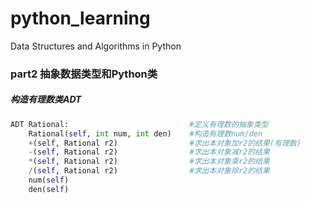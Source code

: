 # python_learning
Data Structures and Algorithms in Python



### part2 抽象数据类型和Python类

##### 构造有理数类ADT

```python
ADT Rational:							#定义有理数的抽象类型
	Rational(self, int num, int den)	#构造有理数num/den
    +(self, Rational r2)				#求出本对象加r2的结果(有理数)
    -(self, Rational r2)				#求出本对象减r2的结果
    *(self, Rational r2)				#求出本对象乘r2的结果
    /(self, Rational r2)				#求出本对象除r2的结果
    num(self)
    den(self)
```


